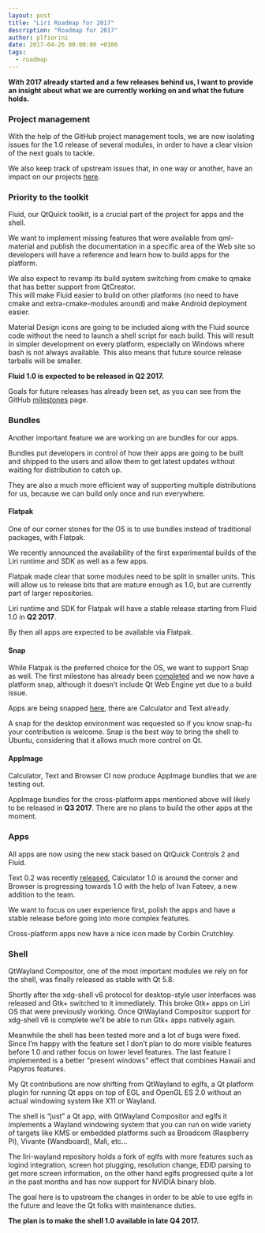 ```yaml
---
layout: post
title: "Liri Roadmap for 2017"
description: "Roadmap for 2017"
author: plfiorini
date: 2017-04-26 00:00:00 +0100
tags:
  - roadmap
---
```


**With 2017 already started and a few releases behind us, I want to provide an
insight about what we are currently working on and what the future holds.**

### Project management

With the help of the GitHub project management tools, we are now isolating
issues for the 1.0 release of several modules, in order to have a clear
vision of the next goals to tackle.

We also keep track of upstream issues that, in one way or another, have an
impact on our projects [here][upstream-issues].

### Priority to the toolkit

Fluid, our QtQuick toolkit, is a crucial part of the project for apps and the shell.

We want to implement missing features that were available from qml-material and
publish the documentation in a specific area of the Web site so developers will
have a reference and learn how to build apps for the platform.

We also expect to revamp its build system switching from cmake to qmake that has
better support from QtCreator.  
This will make Fluid easier to build on other platforms (no need to have cmake
and extra-cmake-modules around) and make Android deployment easier.

Material Design icons are going to be included along with the Fluid source code
without the need to launch a shell script for each build. This will result in
simpler development on every platform, especially on Windows where bash is not
always available. This also means that future source release tarballs will
be smaller.

**Fluid 1.0 is expected to be released in Q2 2017.**

Goals for future releases has already been set, as you can see from the GitHub
[milestones][fluid-milestones] page.

### Bundles

Another important feature we are working on are bundles for our apps.

Bundles put developers in control of how their apps are going to be built and
shipped to the users and allow them to get latest updates without waiting for
distribution to catch up.

They are also a much more efficient way of supporting multiple distributions
for us, because we can build only once and run everywhere.

#### Flatpak

One of our corner stones for the OS is to use bundles instead of traditional
packages, with Flatpak.

We recently announced the availability of the first experimental builds of the
Liri runtime and SDK as well as a few apps.

Flatpak made clear that some modules need to be split in smaller units.
This will allow us to release bits that are mature enough as 1.0, but are
currently part of larger repositories.

Liri runtime and SDK for Flatpak will have a stable release starting from
Fluid 1.0 in **Q2 2017**.

By then all apps are expected to be available via Flatpak.

#### Snap

While Flatpak is the preferred choice for the OS, we want to support Snap as well.
The first milestone has already been [completed][snap] and we now have a platform snap,
although it doesn’t include Qt Web Engine yet due to a build issue.

Apps are being snapped [here][snap-apps], there are Calculator and Text already.

A snap for the desktop environment was requested so if you know snap-fu your contribution
is welcome. Snap is the best way to bring the shell to Ubuntu, considering that it allows
much more control on Qt.

#### AppImage

Calculator, Text and Browser CI now produce AppImage bundles that we are testing out.

AppImage bundles for the cross-platform apps mentioned above will likely to be released
in **Q3 2017**. There are no plans to build the other apps at the moment.

### Apps

All apps are now using the new stack based on QtQuick Controls 2 and Fluid.

Text 0.2 was recently [released][text-release], Calculator 1.0 is around the corner
and Browser is progressing towards 1.0 with the help of Ivan Fateev, a new addition
to the team.

We want to focus on user experience first, polish the apps and have a stable release
before going into more complex features.

Cross-platform apps now have a nice icon made by Corbin Crutchley.

### Shell

QtWayland Compositor, one of the most important modules we rely on for the shell,
was finally released as stable with Qt 5.8.

Shortly after the xdg-shell v6 protocol for desktop-style user interfaces was released
and Gtk+ switched to it immediately. This broke Gtk+ apps on Liri OS that were previously
working. Once QtWayland Compositor support for xdg-shell v6 is complete we’ll be able
to run Gtk+ apps natively again.

Meanwhile the shell has been tested more and a lot of bugs were fixed. Since I’m happy
with the feature set I don’t plan to do more visible features before 1.0 and rather focus
on lower level features. The last feature I implemented is a better “present windows”
effect that combines Hawaii and Papyros features.

My Qt contributions are now shifting from QtWayland to eglfs, a Qt platform plugin for
running Qt apps on top of EGL and OpenGL ES 2.0 without an actual windowing system
like X11 or Wayland.

The shell is “just” a Qt app, with QtWayland Compositor and eglfs it implements a Wayland
windowing system that you can run on wide variety of targets like KMS or embedded platforms
such as Broadcom (Raspberry Pi), Vivante (Wandboard), Mali, etc…

The liri-wayland repository holds a fork of eglfs with more features such as logind
integration, screen hot plugging, resolution change, EDID parsing to get more screen
information, on the other hand eglfs progressed quite a lot in the past months and has
now support for NVIDIA binary blob.

The goal here is to upstream the changes in order to be able to use eglfs in the future
and leave the Qt folks with maintenance duties.

**The plan is to make the shell 1.0 available in late Q4 2017.**

[upstream-issues]: https://github.com/lirios/lirios/wiki/Upstream-Issues
[fluid-milestones]: https://github.com/lirios/fluid/milestones
[snap]: https://liri.io/blog/2017/03/17/introducing-platform-snap.html
[snap-apps]: https://github.com/lirios/snap-apps
[text-release]: https://liri.io/blog/2017/04/15/text-0.2.0.html